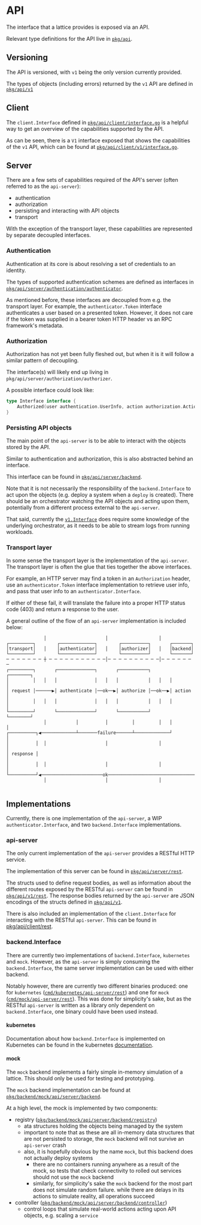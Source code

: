 # API

The interface that a lattice provides is exposed via an API.

Relevant type definitions for the API live in [`pkg/api`](../../../pkg/api).

## Versioning 

The API is versioned, with `v1` being the only version currently provided.

The types of objects (including errors) returned by the `v1` API are defined in [`pkg/api/v1`](../../../pkg/api/v1)

## Client

The `client.Interface` defined in [`pkg/api/client/interface.go`](../../../pkg/api/client/interface.go) is a helpful way to get an overview of the capabilities supported by the API.

As can be seen, there is a `V1` interface exposed that shows the capabilities of the `v1` API, which can be found at [`pkg/api/client/v1/interface.go`](../../../pkg/api/client/v1/interface.go).

## Server

There are a few sets of capabilities required of the API's server (often referred to as the `api-server`):

- authentication
- authorization
- persisting and interacting with API objects
- transport

With the exception of the transport layer, these capabilities are represented by separate decoupled interfaces. 

### Authentication

Authentication at its core is about resolving a set of credentials to an identity.

The types of supported authentication schemes are defined as interfaces in [`pkg/api/server/authentication/authenticator`](../../../pkg/api/server/authentication/authenticator).

As mentioned before, these interfaces are decoupled from e.g. the transport layer. For example, the `authenticator.Token` interface authenticates a user based on a presented token. However, it does not care if the token was supplied in a bearer token HTTP header vs an RPC framework's metadata.

### Authorization

Authorization has not yet been fully fleshed out, but when it is it will follow a similar pattern of decoupling.

The interface(s) will likely end up living in `pkg/api/server/authorization/authorizer`.

A possible interface could look like:

```go
type Interface interface {
	Authorized(user authentication.UserInfo, action authorization.Action) (bool, error)
}
```

### Persisting API objects

The main point of the `api-server` is to be able to interact with the objects stored by the API.

Similar to authentication and authorization, this is also abstracted behind an interface.

This interface can be found in [`pkg/api/server/backend`](../../../pkg/api/server/backend).

Note that it is not necessarily the responsibility of the `backend.Interface` to act upon the objects (e.g. deploy a system when a `deploy` is created). There should be an orchestrator watching the API objects and acting upon them, potentially from a different process external to the `api-server`.

That said, currently the [`v1.Interface`](../../../pkg/api/server/backend/v1/interface.go) does require some knowledge of the underlying orchestrator, as it needs to be able to stream logs from running workloads.


### Transport layer

In some sense the transport layer is the implementation of the `api-server`. The transport layer is often the glue that ties together the above interfaces.

For example, an HTTP server may find a token in an `Authorization` header, use an `authenticator.Token` interface implementation to retrieve user info, and pass that user info to an `authenticator.Interface`.

If either of these fail, it will translate the failure into a proper HTTP status code (403) and return a response to the user.

A general outline of the flow of an `api-server` implementation is included below:

```
              │                      │                   │             
┌─────────┐        ┌─────────────┐        ┌──────────┐       ┌───────┐ 
│transport│   │    │authenticator│   │    │authorizer│   │   │backend│ 
└─────────┘        └─────────────┘        └──────────┘       └───────┘ 
─ ─ ─ ─ ─ ─ ─ ┼ ─ ─ ─ ─ ─ ─ ─ ─ ─ ─ ─│─ ─ ─ ─ ─ ─ ─ ─ ─ ─│─ ─ ─ ─ ─ ─ ─
┌─────────┐       ┌──────────────┐       ┌───────────┐       ┌────────┐
│         │   │   │              │   │   │           │   │   │        │
│ request │──────▶│ authenticate │──ok──▶│ authorize │──ok──▶│ action │
│         │   │   │              │   │   │           │   │   │        │
└─────────┘       └──────────────┘       └───────────┘       └────────┘
              │           │          │         │         │   │        │
┌──────────┐◀─────────────┴───────failure──────┴─────────────┘        │
│          │  │                      │                   │            │
│ response │                                                          │
│          │  │                      │                   │            │
└──────────┘◀───────────────────────ok────────────────────────────────┘
              │                      │                   │             
                                                                       
```

## Implementations

Currently, there is one implementation of the `api-server`, a WIP `authenticator.Interface`, and two `backend.Interface` implementations.

### api-server

The only current implementation of the `api-server` provides a RESTful HTTP service. 

The implementation of this server can be found in [`pkg/api/server/rest`](../../../pkg/api/server/rest).

The structs used to define request bodies, as well as information about the different routes exposed by the RESTful `api-server` can be found in [`pkg/api/v1/rest`](../../../pkg/api/v1/rest). The response bodies returned by the `api-server` are JSON encodings of the structs defined in [`pkg/api/v1`](../../../pkg/api/v1).

There is also included an implementation of the `client.Interface` for interacting with the RESTful `api-server`. This can be found in [pkg/api/client/rest](../../../pkg/api/client/rest).

### backend.Interface

There are currently two implementations of `backend.Interface`, `kubernetes` and `mock`. However, as the `api-server` is simply consuming the `backend.Interface`, the same server implementation can be used with either backend.

Notably however, there are currently two different binaries produced: one for `kubernetes` ([`cmd/kubernetes/api-server/rest`](../../../cmd/kubernetes/api-server/rest)) and one for `mock` ([`cmd/mock/api-server/rest`](../../../cmd/mock/api-server/rest)). This was done for simplicity's sake, but as the RESTful `api-server` is written as a library only dependent on `backend.Interface`, one binary could have been used instead.

#### kubernetes

Documentation about how `backend.Interface` is implemented on Kubernetes can be found in the kubernetes [documentation](kubernetes).

#### mock

The `mock` backend implements a fairly simple in-memory simulation of a lattice. This should only be used for testing and prototyping.

The `mock` backend implementation can be found at [`pkg/backend/mock/api/server/backend`](../../../pkg/backend/mock/api/server/backend).

At a high level, the mock is implemented by two components:
- registry ([`pkg/backend/mock/api/server/backend/registry`](../../../pkg/backend/mock/api/server/backend/registry))
  - ata structures holding the objects being managed by the system
  - important to note that as these are all in-memory data structures that are not persisted to storage, the `mock` backend will not survive an `api-server` crash
  - also, it is hopefully obvious by the name `mock`, but this backend does not actually deploy systems
    - there are no containers running anywhere as a result of the mock, so tests that check connectivity to rolled out services should not use the `mock` backend
    - similarly, for simplicity's sake the `mock` backend for the most part does not simulate random failure. while there are delays in its actions to simulate reality, all operations succeed
- controller ([`pkg/backend/mock/api/server/backend/controller`](../../../pkg/backend/mock/api/server/backend/controller))
  - control loops that simulate real-world actions acting upon API objects, e.g. scaling a `service`
  